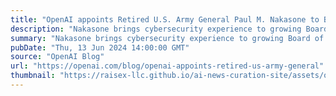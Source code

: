 ```yaml
---
title: "OpenAI appoints Retired U.S. Army General Paul M. Nakasone to Board of Directors"
description: "Nakasone brings cybersecurity experience to growing Board of Directors; will join the Board’s Safety and Security Committee"
summary: "Nakasone brings cybersecurity experience to growing Board of Directors; will join the Board’s Safety and Security Committee"
pubDate: "Thu, 13 Jun 2024 14:00:00 GMT"
source: "OpenAI Blog"
url: "https://openai.com/blog/openai-appoints-retired-us-army-general"
thumbnail: "https://raisex-llc.github.io/ai-news-curation-site/assets/openai_logo.png"
---
```


